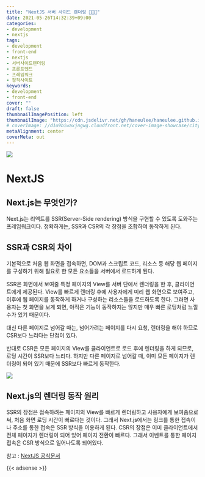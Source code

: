 ```yaml
---
title: "NextJS 서버 사이드 렌더링 👩🏻‍💻"
date: 2021-05-26T14:32:39+09:00
categories: 
- development
- nextjs
tags: 
- development
- front-end
- nextjs
- 서버사이드렌더링
- 프론트엔드
- 프레임워크
- 정적사이트
keywords: 
- development
- front-end
cover: ""
draft: false
thumbnailImagePosition: left
thumbnailImage: "https://cdn.jsdelivr.net/gh/haneulee/haneulee.github.io/img/post/nextjs/img-1.png"
# coverImage: //d1u9biwaxjngwg.cloudfront.net/cover-image-showcase/city.jpg
metaAlignment: center
coverMeta: out
---
```



<!--toc-->

![](https://cdn.jsdelivr.net/gh/haneulee/haneulee.github.io/img/post/nextjs/img-1.png)

# NextJS

## Next.js는 무엇인가?
Next.js는 리액트를 SSR(Server-Side rendering) 방식을 구현할 수 있도록 도와주는 프레임워크이다.
정확하게는, SSR과 CSR의 각 장점을 조합하여 동작하게 된다.

## SSR과 CSR의 차이
기본적으로 처음 웹 화면을 접속하면, DOM과 스크립트 코드, 리소스 등 해당 웹 페이지를 구성하기 위해 필요로 한 모든 요소들을 서버에서 로드하게 된다.

SSR은 화면에서 보여줄 특정 페이지의 View를 서버 단에서 렌더링을 한 후, 클라이언트에게 제공된다. View를 빠르게 렌더링 후에 사용자에게 미리 웹 화면으로 보여주고, 이후에 웹 페이지를 동작하게 하거나 구성하는 리소스들을 로드하도록 한다. 그러면 사용자는 첫 화면을 보게 되면, 아직은 기능이 동작하지는 않지만 매우 빠른 로딩처럼 느낄 수가 있기 때문이다.

대신 다른 페이지로 넘어갈 때는, 넘어가려는 페이지를 다시 요청, 렌더링을 해야 하므로 CSR보다 느리다는 단점이 있다.

반대로 CSR은 모든 페이지의 View를 클라이언트로 로드 후에 렌더링을 하게 되므로, 로딩 시간이 SSR보다 느리다.
하지만 다른 페이지로 넘어갈 때, 이미 모든 페이지가 렌더링이 되어 있기 때문에 SSR보다 빠르게 동작한다.

![](https://cdn.jsdelivr.net/gh/haneulee/haneulee.github.io/img/post/nextjs/img-2.png)


## Next.js의 렌더링 동작 원리
SSR의 장점은 접속하려는 페이지의 View를 빠르게 렌더링하고 사용자에게 보여줌으로써, 처음 화면 로딩 시간이 빠르다는 것이다. 
그래서 Next.js에서는 링크를 통한 접속이나 주소를 통한 접속은 SSR 방식을 이용하게 된다.
CSR의 장점은 이미 클라이언트에서 전체 페이지가 렌더링이 되어 있어 페이지 전환이 빠르다. 그래서 이벤트를 통한 페이지 접속은 CSR 방식으로 일어나도록 되어있다.



참고 :
[NextJS 공식문서](https://nextjs.org/)

{{< adsense >}}